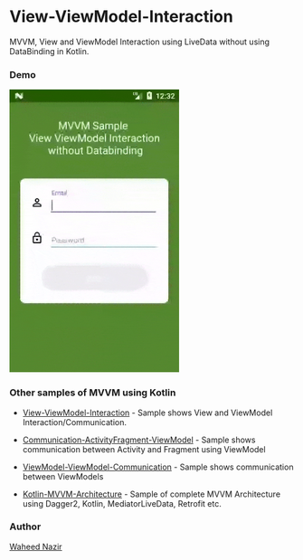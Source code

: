 # View-ViewModel-Interaction
MVVM, View and ViewModel Interaction using LiveData without using DataBinding in Kotlin.


### Demo
<img height="500px" src="https://github.com/WaheedNazir/View-ViewModel-Interaction/blob/master/images/sample_demo.gif" />


### Other samples of MVVM using Kotlin

* [View-ViewModel-Interaction] - Sample shows View and ViewModel Interaction/Communication.
* [Communication-ActivityFragment-ViewModel] - Sample shows communication between Activity and Fragment using ViewModel
* [ViewModel-ViewModel-Communication] - Sample shows communication between ViewModels
* [Kotlin-MVVM-Architecture] - Sample of complete MVVM Architecture using Dagger2, Kotlin, MediatorLiveData, Retrofit etc.

   [Kotlin-MVVM-Architecture]: <https://github.com/WaheedNazir/Kotlin-MVVM-Architecture>
   [View-ViewModel-Interaction]: <https://github.com/WaheedNazir/View-ViewModel-Interaction>
   [ViewModel-ViewModel-Communication]: <https://github.com/WaheedNazir/ViewModel-ViewModel-Communication>
   [Communication-ActivityFragment-ViewModel]: <https://github.com/WaheedNazir/Communication-ActivityFragment-ViewModel>


### Author
[Waheed Nazir](https://github.com/WaheedNazir "Waheed Nazir (WaveTechStudio)")
